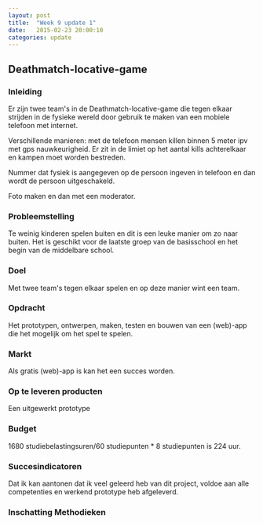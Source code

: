 ```yaml
---
layout: post
title:  "Week 9 update 1"
date:   2015-02-23 20:00:10
categories: update
---
```


## Deathmatch-locative-game

### Inleiding
Er zijn twee team's in de Deathmatch-locative-game die tegen elkaar strijden in de fysieke wereld door gebruik te maken van een mobiele telefoon met internet. 

Verschillende manieren: met de telefoon mensen killen binnen 5 meter ipv met gps nauwkeurigheid. Er zit in de limiet op het aantal kills achterelkaar en kampen moet worden bestreden.

Nummer dat fysiek is aangegeven op de persoon ingeven in telefoon en dan wordt de persoon uitgeschakeld.

Foto maken en dan met een moderator.

### Probleemstelling
Te weinig kinderen spelen buiten en dit is een leuke manier om zo naar buiten. Het is geschikt voor de laatste groep van de basisschool en het begin van de middelbare school.

### Doel
Met twee team's tegen elkaar spelen en op deze manier wint een team. 

### Opdracht
Het prototypen, ontwerpen, maken, testen en bouwen van een (web)-app die het mogelijk om het spel te spelen.

### Markt
Als gratis (web)-app is kan het een succes worden.

### Op te leveren producten
Een uitgewerkt prototype 

### Budget
1680 studiebelastingsuren/60 studiepunten * 8 studiepunten is 224 uur.

### Succesindicatoren
Dat ik kan aantonen dat ik veel geleerd heb van dit project, voldoe aan alle competenties en werkend prototype heb afgeleverd.

### Inschatting Methodieken 
